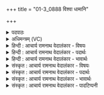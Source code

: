 +++
title = "01-3_0888 विश्वा धामानि"

+++
<details><summary>पदपाठः</summary>

वि꣡श्वा꣢꣯। धा꣡मा꣢꣯नि। वि꣣श्वचक्षः। विश्व। चक्षः। ऋ꣡भ्व꣢꣯सः। प्र꣣भोः꣢। प्र꣣। भोः꣢। ते꣣। सतः꣢। प꣡रि꣢꣯। य꣣न्ति। केत꣢वः꣢। व्या꣣नशी꣢। वि꣣। आनशी꣢। प꣣वसे। सोम। ध꣡र्म꣢꣯णा। प꣡तिः꣢꣯। वि꣡श्व꣢꣯स्य। भु꣡व꣢꣯नस्य। रा꣣जसि। ८८८।
</details>

<details><summary>अधिमन्त्रम् (VC)</summary>

- पवमानः सोमः
- अकृष्टा माषाः
- जगती
- निषादः
</details>

<details><summary>हिन्दी : आचार्य रामनाथ वेदालंकार - विषयः</summary>

अगले मन्त्र में परमेश्वर का वर्णन है।
</details>

<details><summary>हिन्दी : आचार्य रामनाथ वेदालंकार - पदार्थः</summary>

पदार्थान्वयभाषाः -  हे (विश्वचक्षः) विश्वद्रष्टा परमेश ! (ऋभ्वसः) सूर्यकिरणों को ग्रहोपग्रहों में फेंकनेवाले अथवा बुद्धिमान् उपासकों को अपनी शरण में लेनेवाले (प्रभोः सतः) समर्थ होते हुए (ते) आपकी (केतवः) प्रज्ञाएँ (विश्वा धामानि) सब लोकों में (परि यन्ति) पहुँचती हैं, अर्थात् सब लोकों में आपका बुद्धिकौशल दिखायी देता है। हे (सोम) पवित्रकर्ता परमात्मन् ! (व्यानशी) सर्वान्तर्यामी आप (धर्मणा) अपने धर्म अर्थात् गुण-कर्म-स्वभाव से (पवसे) सबको पवित्र करते हो। (विश्वस्य) सम्पूर्ण (भूमनः) ब्रह्माण्ड के (पतिः) अधीश्वर आप (राजसि) अत्यधिक शोभा पाते हो ॥३॥ श्लेष से इस मन्त्र की सूर्य के पक्ष में भी योजना करनी चाहिए ॥३॥
</details>

<details><summary>हिन्दी : आचार्य रामनाथ वेदालंकार - भावार्थः</summary>

भावार्थभाषाः -  जैसे सूर्य की किरणें ग्रह-उपग्रह आदियों में दिखायी देती हैं,वैसे ही परमात्मा के बुद्धि-कौशल सर्वत्र दिखायी देते हैं। जैसे सूर्य सबको पवित्र करता है,वैसे ही परमेश्वर भी करता है। जैसे सूर्य सौर-लोक का अधिपति है,वैसे ही परमेश्वर समस्त ब्रह्माण्ड का अधिपति है ॥३॥
</details>

<details><summary>संस्कृत : आचार्य रामनाथ वेदालंकार - विषयः</summary>

अथ परमेश्वरो वर्ण्यते।
</details>

<details><summary>संस्कृत : आचार्य रामनाथ वेदालंकार - पदार्थः</summary>

पदार्थान्वयभाषाः -  हे (विश्वचक्षः) विश्वद्रष्टः परमेश ! (ऋभ्वसः२) ऋभून् आदित्यरश्मीन् अस्यति क्षिपति ग्रहोपग्रहादिषु यः स ऋभ्वाः तस्य, यद्वा ऋभून् मेधाविन उपासकान् असति स्वशरणे आदत्ते यः स ऋभ्वाः तस्य। [आदित्यरश्मयोऽप्यृभव उच्यन्ते। निरु० ११।१६। असु क्षेपणे दिवादिः। ऋभुरिति मेधाविनाम। निघं० ३।१५। अस गतिदीप्त्यादानेषु भ्वादिः।] (प्रभोः सतः) समर्थस्य सतः (ते) तव (केतवः) प्रज्ञाः। [केतुः इति प्रज्ञानाम। निघं० ३।९।] (विश्वा धामानि) सर्वान् लोकान् (परि यन्ति) परिगच्छन्ति, सर्वेषु लोकेषु तव बुद्धिकौशलं दरीदृश्यते इति भावः। हे (सोम) पावक परमात्मन् ! (व्यानशी) सर्वान्तर्यामी। [व्याङ्पूर्वाद् नशतेर्व्याप्तिकर्मणो रूपम्। नशत् इति व्याप्तिकर्मसु पठितम्। निघं० २।१८।] त्वम् (धर्मणा) स्वकीयेन गुणकर्मस्वभावेन (पवसे) सर्वान् पुनासि। (विश्वस्य) सकलस्य (भूमनः) ब्रह्माण्डस्य (पतिः) अधीश्वरः त्वम् (राजसि) अतितरां शोभसे ॥३॥ श्लेषेण मन्त्रोऽयं सूर्यपक्षेऽपि योजनीयः ॥३॥
</details>

<details><summary>संस्कृत : आचार्य रामनाथ वेदालंकार - भावार्थः</summary>

भावार्थभाषाः -  यथा सूर्यस्य किरणाः सर्वेषु ग्रहोपग्रादिषु दृश्यन्ते तथैव परमेश्वरस्य प्रज्ञाकौशलानि सर्वत्र विलोक्यन्ते। यथा सूर्यः सर्वान् पुनाति तथैव परमेश्वरोऽपि। यथा सूर्यः सौरलोकस्य पतिस्तथा परमेश्वरः सकलब्रह्माण्डस्य ॥३॥
</details>

<details><summary>संस्कृत : आचार्य रामनाथ वेदालंकार - पादटिप्पनी</summary>

टिप्पणी:   १. ऋ० ९।८६।५, द्वितीयपादे ‘प्र॒भोस्ते॑’ इति पाठः। ‘व्या॒न॒शिः प॑वसे सोम॒ धर्म॑भिः॒’ इति तृतीय पादः। २. ऋभ्वाः इति महन्नाम—इति सा०। ऋभ्वसः प्रभुत्वस्य—इति वि०। ऋभ्वसम् ऋभून् मनुष्यादीन् पदार्थान् वाऽस्यन्ति येन तम्’ इति ऋ० १।५६।१ भाष्ये, ऋभुं मेधाविनमसते गृह्णाति तम्’ इति च ऋ० ५।५२।८ भाष्ये द०।
</details>